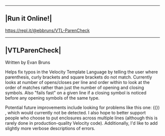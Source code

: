 ----------------
|Run it Online!|
----------------

https://repl.it/@ebbruns/VTL-ParenCheck

---------------
|VTLParenCheck|
---------------
Written by Evan Bruns

Helps fix typos in the Velocity Template Language by telling the user where parenthesis, curly brackets and square brackets do not match.
Currently looks at number of opens/closes per line and order within to look at the order of matches rather than just the number of opening and closing symbols.
Also "fails fast" on a given line if a closing symbol is noticed before any opening symbols of the same type.

Potential future improvements include looking for problems like this one: {(}) , which would currently not be detected.
I also hope to better support people who choose to put enclosures across multiple lines (although this is rarely done in production-quality Velocity code).
Additionally, I'd like to add slightly more verbose descriptions of errors.
